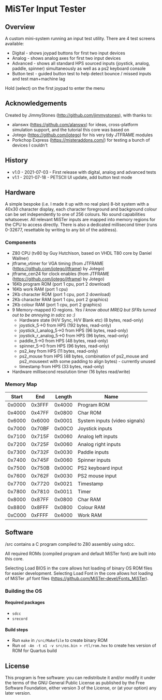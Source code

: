 #	MiSTer Input Tester

## Overview

A custom mini-system running an input test utility.  There are 4 test screens available:
 - Digital - shows joypad buttons for first two input devices
 - Analog - shows analog axes for first two input devices
 - Advanced - shows all standard HPS sourced inputs (joystick, analog, paddle, spinner) simultaneously as well as a ps2 keyboard console
 - Button test - guided button test to help detect bounce / missed inputs and test man+machine lag
 
Hold (select) on the first joypad to enter the menu

## Acknowledgements

Created by JimmyStones (http://github.com/jimmystones), with thanks to:
- alanswx (https://github.com/alanswx) for ideas, cross-platform simulation support, and the tutorial this core was based on
- Jotego (https://github.com/jotego) for his very tidy JTFRAME modules
- Porkchop Express (https://misteraddons.com/) for testing a bunch of devices I couldn't

## History
- v1.0 - 2021-07-03 - First release with digital, analog and advanced tests
- v1.1 - 2021-07-18 - PETSCII UI update, add button test mode

## Hardware

A simple bespoke (i.e. I made it up with no real plan) 8-bit system with a 40x30 character display, each character foreground and background colour can be set independently to one of 256 colours.  No sound capabilities whatsoever.  All relevant MiSTer inputs are mapped into memory regions for the CPU to access directly.  There is also a dedicated millisecond timer (runs 0-32677, resettable by writing to any bit of the address).

### Components
 - Z80 CPU (tv80 by Guy Hutchison, based on VHDL T80 core by Daniel Wallner)
 - jtframe_vtimer for VGA timing (from JTFRAME (https://github.com/jotego/jtframe) by Jotego)
 - jtframe_cen24 for clock enables (from JTFRAME (https://github.com/jotego/jtframe) by Jotego)
 - 16Kb program ROM (port 1 cpu, port 2 download)
 - 16Kb work RAM (port 1 cpu)
 - 2Kb character ROM (port 1 cpu, port 2 download)
 - 2Kb character RAM (port 1 cpu, port 2 graphics)
 - 2Kb colour RAM (port 1 cpu, port 2 graphics)
 - 9 Memory-mapped IO regions.  _Yes I know about MREQ but SFRs turned out to be annoying in sdcc so :)_
   - Hardware state (H/V Sync, H/V Blank etc) (8 bytes, read-only)
   - joystick_5->0 from HPS (192 bytes, read-only)
   - joystick_l_analog_5->0 from HPS (96 bytes, read-only)
   - joystick_r_analog_5->0 from HPS (96 bytes, read-only)
   - paddle_5->0 from HPS (48 bytes, read-only)
   - spinner_5->0 from HPS (96 bytes, read-only)
   - ps2_key from HPS (11 bytes, read-only)
   - ps2_mouse from HPS (48 bytes, combination of ps2_mouse and ps2_mouseext with some padding to align bytes) - currently unused
   - timestamp from HPS (33 bytes, read-only)
 - Hardware millisecond resolution timer (16 bytes read/write)

### Memory Map
Start|End|Length|Name
---|---|---|---
0x0000|0x3FFF|0x4000|Program ROM
0x4000|0x47FF|0x0800|Char ROM
0x6000|0x6000|0x0001|System inputs (video signals)
0x7000|0x70BF|0x00C0|Joystick inputs
0x7100|0x715F|0x0060|Analog left inputs
0x7200|0x725F|0x0060|Analog right inputs
0x7300|0x732F|0x0030|Paddle inputs
0x7400|0x745F|0x0060|Spinner inputs
0x7500|0x750B|0x000C|PS2 keyboard input
0x7600|0x762F|0x0030|PS2 mouse input
0x7700|0x7720|0x0021|Timestamp
0x7800|0x7810|0x0011|Timer
0x8000|0x87FF|0x0800|Char RAM
0x8800|0x8FFF|0x0800|Colour RAM
0xC000|0xFFFF|0x4000|Work RAM

## Software

/src contains a C program compiled to Z80 assembly using sdcc.  

All required ROMs (compiled program and default MiSTer font) are built into this core.  

Selecting Load BIOS in the core allows hot loading of binary OS ROM files for easier development.
Selecting Load Font in the core allows hot loading of MiSTer .pf font files (https://github.com/MiSTer-devel/Fonts_MiSTer).

### Building the OS

#### Required packages
- `sdcc` 
- `srecord`
#### Build steps
- Run `make` in `/src/Makefile` to create binary ROM
- Run `od -An -t x1 -v src/os.bin > rtl/rom.hex` to create hex version of ROM for Quartus build

## License
This program is free software: you can redistribute it and/or modify it under the terms of the GNU General Public License as published by the Free Software Foundation, either version 3 of the License, or (at your option) any later version.
